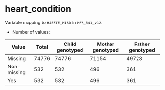 # heart_condition
Variable mapping to `HJERTE_MISD` in `MFR_541_v12`.
- Number of values:

| Value | Total | Child genotyped | Mother genotyped | Father genotyped |
| ----- | ----- | --------------- | ---------------- | ---------------- |
| Missing | 74776 | 74776 | 71154 | 49723 |
| Non-missing | 532 | 532 | 496 | 361 |
| Yes | 532 | 532 | 496 |361 |



